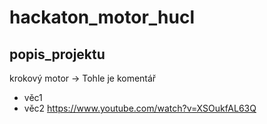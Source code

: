 # hackaton_motor_hucl

## popis_projektu
krokový motor
-> Tohle je komentář 
- věc1
- věc2
https://www.youtube.com/watch?v=XSOukfAL63Q